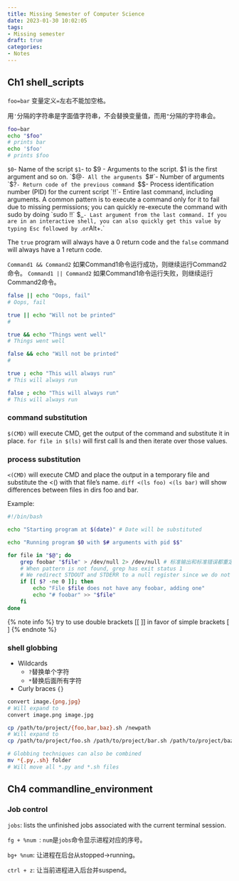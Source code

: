 ```yaml
---
title: Missing Semester of Computer Science
date: 2023-01-30 10:02:05
tags:
- Missing semester
draft: true
categories:
- Notes
---
```


## Ch1 shell_scripts

`foo=bar` 变量定义`=`左右不能加空格。

用`'`分隔的字符串是字面值字符串，不会替换变量值，而用`"`分隔的字符串会。

```bash
foo=bar
echo "$foo"
# prints bar
echo '$foo'
# prints $foo
```

`$0`- Name of the script
`$1`- to $9 - Arguments to the script. $1 is the first argument and so on.
`$@`- All the arguments
`$#`- Number of arguments
`$?`- Return code of the previous command
`$$`- Process identification number (PID) for the current script
`!!`- Entire last command, including arguments. A common pattern is to execute a command only for it to fail due to missing permissions; you can quickly re-execute the command with sudo by doing `sudo !!`
`$_`- Last argument from the last command. If you are in an interactive shell, you can also quickly get this value by typing Esc followed by `.` or `Alt+.`


The `true` program will always have a 0 return code and the `false` command will always have a 1 return code.

`Command1 && Command2` 如果Command1命令运行成功，则继续运行Command2命令。
`Command1 || Command2` 如果Command1命令运行失败，则继续运行Command2命令。

```bash
false || echo "Oops, fail"
# Oops, fail

true || echo "Will not be printed"
#

true && echo "Things went well"
# Things went well

false && echo "Will not be printed"
#

true ; echo "This will always run"
# This will always run

false ; echo "This will always run"
# This will always run
```

### command substitution

`$(CMD)` will execute CMD, get the output of the command and substitute it in place.
`for file in $(ls)` will first call ls and then iterate over those values.

### process substitution

`<(CMD)` will execute CMD and place the output in a temporary file and substitute the <() with that file’s name.
`diff <(ls foo) <(ls bar)` will show differences between files in dirs foo and bar.

Example:

```bash
#!/bin/bash

echo "Starting program at $(date)" # Date will be substituted

echo "Running program $0 with $# arguments with pid $$"

for file in "$@"; do
    grep foobar "$file" > /dev/null 2> /dev/null # 标准输出和标准错误都重定向到/dev/null
    # When pattern is not found, grep has exit status 1
    # We redirect STDOUT and STDERR to a null register since we do not care about them
    if [[ $? -ne 0 ]]; then
        echo "File $file does not have any foobar, adding one"
        echo "# foobar" >> "$file"
    fi
done
```

{% note info %}
try to use double brackets [[ ]] in favor of simple brackets [ ]
{% endnote %}

### shell globbing

- Wildcards
  - `?`替换单个字符
  - `*`替换后面所有字符
- Curly braces `{}`

```bash
convert image.{png,jpg}
# Will expand to
convert image.png image.jpg

cp /path/to/project/{foo,bar,baz}.sh /newpath
# Will expand to
cp /path/to/project/foo.sh /path/to/project/bar.sh /path/to/project/baz.sh /newpath

# Globbing techniques can also be combined
mv *{.py,.sh} folder
# Will move all *.py and *.sh files
```

## Ch4 commandline_environment

### Job control

`jobs`: lists the unfinished jobs associated with the current terminal session.

`fg + %num `: `num`是`jobs`命令显示进程对应的序号。

`bg+ %num`: 让进程在后台从stopped->running。

`ctrl + z`: 让当前进程进入后台并suspend。
